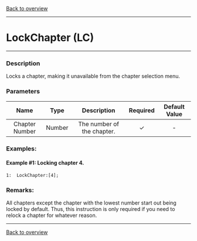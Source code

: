 [Back to overview](index.md)

---
# LockChapter (LC)
---
### Description
Locks a chapter, making it unavailable from the chapter selection menu.

### Parameters

|Name|Type|Description|Required|Default Value|
|:---:|:---:|:---:|:---:|:---:|
|Chapter Number|Number|The number of the chapter.|✓|-|

### Examples:
#### Example #1: Locking chapter 4.
```
1:  LockChapter:[4];
```

### Remarks:
All chapters except the chapter with the lowest number start out being locked by default.
Thus, this instruction is only required if you need to relock a chapter for whatever reason.

---
[Back to overview](index.md)
